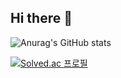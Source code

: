 ## Hi there 👋
![Anurag's GitHub stats](https://github-readme-stats.vercel.app/api?username=JSG0626&show_icons=true&theme=radical&include_all_commits=true)

[![Solved.ac 프로필](http://mazassumnida.wtf/api/v2/generate_badge?boj=tmdrjs1419)](https://solved.ac/tmdrjs1419)
<!--
**JSG0626/JSG0626** is a ✨ _special_ ✨ repository because its `README.md` (this file) appears on your GitHub profile.

Here are some ideas to get you started:

- 🔭 I’m currently working on ...
- 🌱 I’m currently learning ...
- 👯 I’m looking to collaborate on ...
- 🤔 I’m looking for help with ...
- 💬 Ask me about ...
- 📫 How to reach me: ...
- 😄 Pronouns: ...
- ⚡ Fun fact: ...
-->
